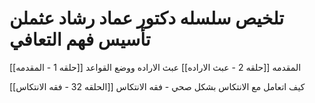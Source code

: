 # **تلخيص سلسله دكتور عماد رشاد عثملن تأسيس فهم التعافي**
[[حلقه 1 - المقدمه]]  المقدمه
[[حلقه 2  - عبث الاراده]] عبث الاراده ووضع القواعد

[[الحلقه 32 - فقه الانتكاس]] كيف اتعامل مع الانتكاس بشكل صحي - فقه الانتكاس